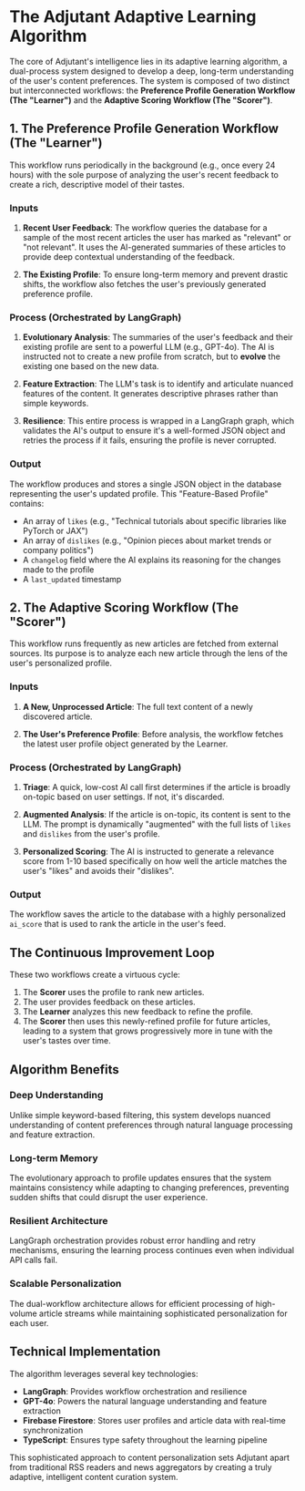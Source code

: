 # The Adjutant Adaptive Learning Algorithm

The core of Adjutant's intelligence lies in its adaptive learning algorithm, a dual-process system designed to develop a deep, long-term understanding of the user's content preferences. The system is composed of two distinct but interconnected workflows: the **Preference Profile Generation Workflow (The "Learner")** and the **Adaptive Scoring Workflow (The "Scorer")**.

## 1. The Preference Profile Generation Workflow (The "Learner")

This workflow runs periodically in the background (e.g., once every 24 hours) with the sole purpose of analyzing the user's recent feedback to create a rich, descriptive model of their tastes.

### Inputs

1. **Recent User Feedback**: The workflow queries the database for a sample of the most recent articles the user has marked as "relevant" or "not relevant". It uses the AI-generated summaries of these articles to provide deep contextual understanding of the feedback.

2. **The Existing Profile**: To ensure long-term memory and prevent drastic shifts, the workflow also fetches the user's previously generated preference profile.

### Process (Orchestrated by LangGraph)

1. **Evolutionary Analysis**: The summaries of the user's feedback and their existing profile are sent to a powerful LLM (e.g., GPT-4o). The AI is instructed not to create a new profile from scratch, but to **evolve** the existing one based on the new data.

2. **Feature Extraction**: The LLM's task is to identify and articulate nuanced features of the content. It generates descriptive phrases rather than simple keywords.

3. **Resilience**: This entire process is wrapped in a LangGraph graph, which validates the AI's output to ensure it's a well-formed JSON object and retries the process if it fails, ensuring the profile is never corrupted.

### Output

The workflow produces and stores a single JSON object in the database representing the user's updated profile. This "Feature-Based Profile" contains:

- An array of `likes` (e.g., "Technical tutorials about specific libraries like PyTorch or JAX")
- An array of `dislikes` (e.g., "Opinion pieces about market trends or company politics")
- A `changelog` field where the AI explains its reasoning for the changes made to the profile
- A `last_updated` timestamp

## 2. The Adaptive Scoring Workflow (The "Scorer")

This workflow runs frequently as new articles are fetched from external sources. Its purpose is to analyze each new article through the lens of the user's personalized profile.

### Inputs

1. **A New, Unprocessed Article**: The full text content of a newly discovered article.

2. **The User's Preference Profile**: Before analysis, the workflow fetches the latest user profile object generated by the Learner.

### Process (Orchestrated by LangGraph)

1. **Triage**: A quick, low-cost AI call first determines if the article is broadly on-topic based on user settings. If not, it's discarded.

2. **Augmented Analysis**: If the article is on-topic, its content is sent to the LLM. The prompt is dynamically "augmented" with the full lists of `likes` and `dislikes` from the user's profile.

3. **Personalized Scoring**: The AI is instructed to generate a relevance score from 1-10 based specifically on how well the article matches the user's "likes" and avoids their "dislikes".

### Output

The workflow saves the article to the database with a highly personalized `ai_score` that is used to rank the article in the user's feed.

## The Continuous Improvement Loop

These two workflows create a virtuous cycle:

1. The **Scorer** uses the profile to rank new articles.
2. The user provides feedback on these articles.
3. The **Learner** analyzes this new feedback to refine the profile.
4. The **Scorer** then uses this newly-refined profile for future articles, leading to a system that grows progressively more in tune with the user's tastes over time.

## Algorithm Benefits

### Deep Understanding
Unlike simple keyword-based filtering, this system develops nuanced understanding of content preferences through natural language processing and feature extraction.

### Long-term Memory
The evolutionary approach to profile updates ensures that the system maintains consistency while adapting to changing preferences, preventing sudden shifts that could disrupt the user experience.

### Resilient Architecture
LangGraph orchestration provides robust error handling and retry mechanisms, ensuring the learning process continues even when individual API calls fail.

### Scalable Personalization
The dual-workflow architecture allows for efficient processing of high-volume article streams while maintaining sophisticated personalization for each user.

## Technical Implementation

The algorithm leverages several key technologies:

- **LangGraph**: Provides workflow orchestration and resilience
- **GPT-4o**: Powers the natural language understanding and feature extraction
- **Firebase Firestore**: Stores user profiles and article data with real-time synchronization
- **TypeScript**: Ensures type safety throughout the learning pipeline

This sophisticated approach to content personalization sets Adjutant apart from traditional RSS readers and news aggregators by creating a truly adaptive, intelligent content curation system.